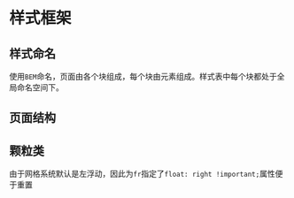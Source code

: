 # 样式框架

## 样式命名
使用`BEM`命名，页面由各个块组成，每个块由元素组成。样式表中每个块都处于全局命名空间下。

## 页面结构


## 颗粒类
由于网格系统默认是左浮动，因此为`fr`指定了`float: right !important;`属性便于重置